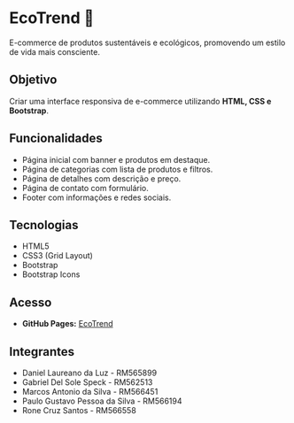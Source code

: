 # EcoTrend 🌱

E-commerce de produtos sustentáveis e ecológicos, promovendo um estilo de vida mais consciente.

## Objetivo
Criar uma interface responsiva de e-commerce utilizando **HTML, CSS e Bootstrap**.

## Funcionalidades
- Página inicial com banner e produtos em destaque.  
- Página de categorias com lista de produtos e filtros.  
- Página de detalhes com descrição e preço.  
- Página de contato com formulário.  
- Footer com informações e redes sociais.  

## Tecnologias
- HTML5  
- CSS3 (Grid Layout)  
- Bootstrap  
- Bootstrap Icons 

## Acesso
- **GitHub Pages:** [EcoTrend](https://ogustavxs.github.io/CP4-EcoTrend-FrontEndDev/)

## Integrantes
- Daniel Laureano da Luz - RM565899  
- Gabriel Del Sole Speck - RM562513  
- Marcos Antonio da Silva - RM566451  
- Paulo Gustavo Pessoa da Silva - RM566194  
- Rone Cruz Santos - RM566558  
